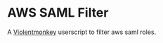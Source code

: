 # AWS SAML Filter

A [Violentmonkey](https://chromewebstore.google.com/detail/violentmonkey/jinjaccalgkegednnccohejagnlnfdag) userscript to filter aws saml roles.
